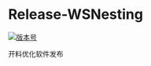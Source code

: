 # Release-WSNesting

[![版本号](https://img.shields.io/badge/release-2.1.8.5-blue.svg?style=flat-square)](https://github.com/WangShiSoftware/Release-WSNesting/releases)

开料优化软件发布
